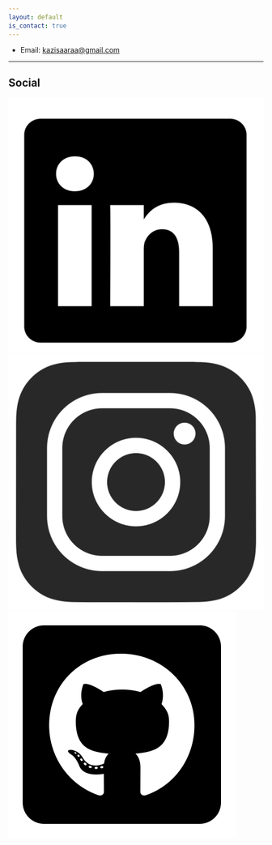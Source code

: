 ```yaml
---
layout: default
is_contact: true
---
```


* Email: [kazisaaraa@gmail.com](mailto:kazisaaraa@gmail.com)

---

## Social

<a href="https://www.linkedin.com/in/saaraa-kazi-54752118b/"><img src="linkedin_icon.png" alt="linkedin logo" /></a>
<a href="https://instagram.com/escapslockism?igshid=MWkwNnNsN29nODlheQ%3D%3D&utm_source=qr"><img src="instagram_icon.png" alt="instagram logo"/></a>
<a href="https://github.com/Saphiraa"><img src="github_icon.png" alt="github logo"/></a>
